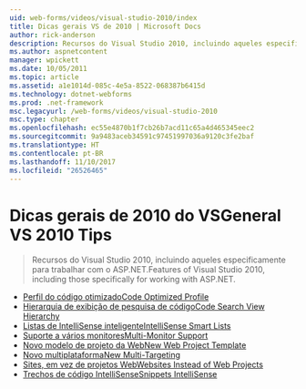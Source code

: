```yaml
---
uid: web-forms/videos/visual-studio-2010/index
title: Dicas gerais VS de 2010 | Microsoft Docs
author: rick-anderson
description: Recursos do Visual Studio 2010, incluindo aqueles especificamente para trabalhar com o ASP.NET.
ms.author: aspnetcontent
manager: wpickett
ms.date: 10/05/2011
ms.topic: article
ms.assetid: a1e1014d-085c-4e5a-8522-068387b6415d
ms.technology: dotnet-webforms
ms.prod: .net-framework
msc.legacyurl: /web-forms/videos/visual-studio-2010
msc.type: chapter
ms.openlocfilehash: ec55e4870b1f7cb26b7acd11c65a4d465345eec2
ms.sourcegitcommit: 9a9483aceb34591c97451997036a9120c3fe2baf
ms.translationtype: HT
ms.contentlocale: pt-BR
ms.lasthandoff: 11/10/2017
ms.locfileid: "26526465"
---
```

<a name="general-vs-2010-tips"></a><span data-ttu-id="ec8f8-103">Dicas gerais de 2010 do VS</span><span class="sxs-lookup"><span data-stu-id="ec8f8-103">General VS 2010 Tips</span></span>
====================
> <span data-ttu-id="ec8f8-104">Recursos do Visual Studio 2010, incluindo aqueles especificamente para trabalhar com o ASP.NET.</span><span class="sxs-lookup"><span data-stu-id="ec8f8-104">Features of Visual Studio 2010, including those specifically for working with ASP.NET.</span></span>


- [<span data-ttu-id="ec8f8-105">Perfil do código otimizado</span><span class="sxs-lookup"><span data-stu-id="ec8f8-105">Code Optimized Profile</span></span>](visual-studio-2010-quick-hit-code-optimized-profile.md)
- [<span data-ttu-id="ec8f8-106">Hierarquia de exibição de pesquisa de código</span><span class="sxs-lookup"><span data-stu-id="ec8f8-106">Code Search View Hierarchy</span></span>](visual-studio-2010-quick-hit-code-search-view-hierarchy.md)
- [<span data-ttu-id="ec8f8-107">Listas de IntelliSense inteligente</span><span class="sxs-lookup"><span data-stu-id="ec8f8-107">IntelliSense Smart Lists</span></span>](visual-studio-2010-quick-hit-intellisense-smart-lists.md)
- [<span data-ttu-id="ec8f8-108">Suporte a vários monitores</span><span class="sxs-lookup"><span data-stu-id="ec8f8-108">Multi-Monitor Support</span></span>](visual-studio-2010-quick-hit-multi-monitor-support.md)
- [<span data-ttu-id="ec8f8-109">Novo modelo de projeto da Web</span><span class="sxs-lookup"><span data-stu-id="ec8f8-109">New Web Project Template</span></span>](visual-studio-2010-quick-hit-new-web-project-template.md)
- [<span data-ttu-id="ec8f8-110">Novo multiplataforma</span><span class="sxs-lookup"><span data-stu-id="ec8f8-110">New Multi-Targeting</span></span>](visual-studio-2010-quick-hit-new-multi-targeting.md)
- [<span data-ttu-id="ec8f8-111">Sites, em vez de projetos Web</span><span class="sxs-lookup"><span data-stu-id="ec8f8-111">Websites Instead of Web Projects</span></span>](visual-studio-2010-quick-hit-websites-instead-of-web-projects.md)
- [<span data-ttu-id="ec8f8-112">Trechos de código IntelliSense</span><span class="sxs-lookup"><span data-stu-id="ec8f8-112">Snippets IntelliSense</span></span>](visual-studio-2010-quick-hit-snippets-intellisense.md)
